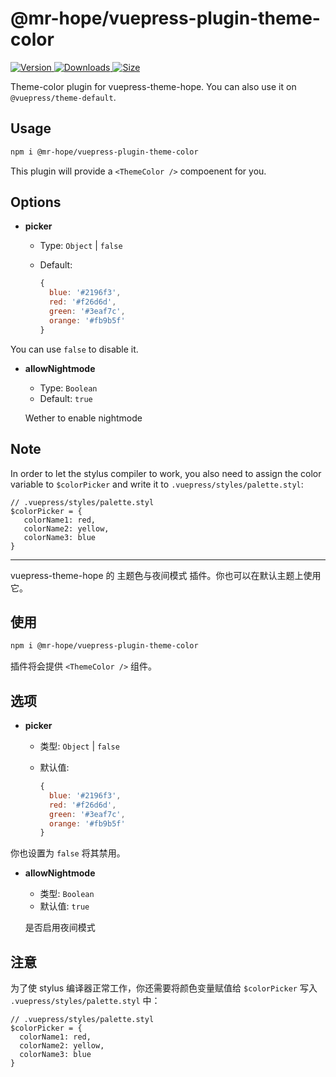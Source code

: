# @mr-hope/vuepress-plugin-theme-color

[![Version](https://img.shields.io/npm/v/@mr-hope/vuepress-plugin-theme-color.svg?style=flat-square&logo=npm) ![Downloads](https://img.shields.io/npm/dm/@mr-hope/vuepress-plugin-theme-color.svg?style=flat-square&logo=npm) ![Size](https://img.shields.io/bundlephobia/min/@mr-hope/vuepress-plugin-theme-color?style=flat-square&logo=npm)](https://www.npmjs.com/package/@mr-hope/vuepress-plugin-theme-color)

Theme-color plugin for vuepress-theme-hope. You can also use it on `@vuepress/theme-default`.

## Usage

```bash
npm i @mr-hope/vuepress-plugin-theme-color
```

This plugin will provide a `<ThemeColor />` compoenent for you.

## Options

- **picker**

  - Type: `Object` | `false`
  - Default:

    ```js
    {
      blue: '#2196f3',
      red: '#f26d6d',
      green: '#3eaf7c',
      orange: '#fb9b5f'
    }
    ```

You can use `false` to disable it.

- **allowNightmode**

  - Type: `Boolean`
  - Default: `true`

  Wether to enable nightmode

## Note

In order to let the stylus compiler to work, you also need to assign the color variable to `$colorPicker` and write it to `.vuepress/styles/palette.styl`:

```stylus
// .vuepress/styles/palette.styl
$colorPicker = {
   colorName1: red,
   colorName2: yellow,
   colorName3: blue
}
```

---

vuepress-theme-hope 的 主题色与夜间模式 插件。你也可以在默认主题上使用它。

## 使用

```bash
npm i @mr-hope/vuepress-plugin-theme-color
```

插件将会提供 `<ThemeColor />` 组件。

## 选项

- **picker**

  - 类型: `Object` | `false`
  - 默认值:

    ```js
    {
      blue: '#2196f3',
      red: '#f26d6d',
      green: '#3eaf7c',
      orange: '#fb9b5f'
    }
    ```

你也设置为 `false` 将其禁用。

- **allowNightmode**

  - 类型: `Boolean`
  - 默认值: `true`

  是否启用夜间模式

## 注意

为了使 stylus 编译器正常工作，你还需要将颜色变量赋值给 `$colorPicker` 写入 `.vuepress/styles/palette.styl` 中：

```stylus
// .vuepress/styles/palette.styl
$colorPicker = {
  colorName1: red,
  colorName2: yellow,
  colorName3: blue
}
```
